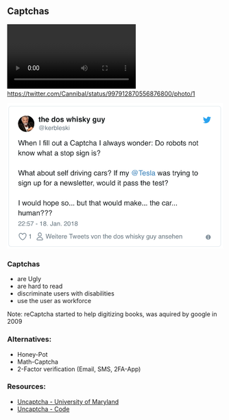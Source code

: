 ## Captchas



<video autoplay loop><source src="../resources/robot-captcha.mp4"/>:-D</video>
<span class="credit">https://twitter.com/Cannibal/status/997912870556876800/photo/1</span>



[![…](../resources/stop-signs.png)](https://twitter.com/kerbleski/status/954095476327956480)



### Captchas

* <!-- .element: class="fragment" --> are Ugly
* <!-- .element: class="fragment" --> are hard to read
* <!-- .element: class="fragment" --> discriminate users with disabilities
* <!-- .element: class="fragment" --> use the user as workforce

Note: reCaptcha started to help digitizing books, was aquired by google in 2009



### Alternatives:

* <!-- .element: class="fragment" --> Honey-Pot
* <!-- .element: class="fragment" --> Math-Captcha
* <!-- .element: class="fragment" --> 2-Factor verification (Email, SMS, 2FA-App)



### Resources:

* [Uncaptcha - University of Maryland](http://uncaptcha.cs.umd.edu/)
* [Uncaptcha - Code](https://github.com/ecthros/uncaptcha2)